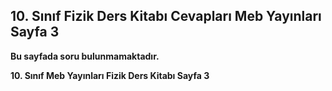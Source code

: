 ## 10. Sınıf Fizik Ders Kitabı Cevapları Meb Yayınları Sayfa 3

**Bu sayfada soru bulunmamaktadır.**

**10. Sınıf Meb Yayınları Fizik Ders Kitabı Sayfa 3**